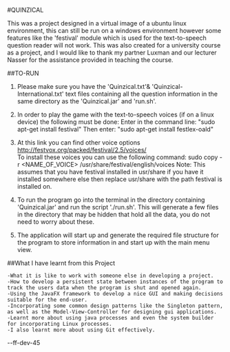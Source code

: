 #QUINZICAL

This was a project designed in a virtual image of a ubuntu linux environment, this can still be run on a windows environment however some features like the 'festival' module which is used for the text-to-speech question reader will not work.
This was also created for a university course as a project, and I would like to thank my partner Luxman and our lecturer Nasser for the assistance provided in teaching the course.

##TO-RUN
1. Please make sure you have the 'Quinzical.txt'& 'Quinzical-International.txt' text files containing all the question information in the same directory as the 'Quinzical.jar' and 'run.sh'.

2. In order to play the game with the text-to-speech voices (if on a linux device) the following must be done:
Enter in the command line: "sudo apt-get install festival"
Then enter: "sudo apt-get install festlex-oald"

3. At this link you can find other voice options http://festvox.org/packed/festival/2.5/voices/  
To install these voices you can use the following command: sudo copy -r <NAME_OF_VOICE> /usr/share/festival/english/voices
Note: This assumes that you have festival installed in usr/share if you have it installed somewhere else then replace usr/share with the path festival is installed on.

4. To run the program go into the terminal in the directory containing 'Quinzical.jar' and run the script './run.sh'. This will generate a few files in the directory that may be hidden that hold all the data, you do not need to worry about these.

5. The application will start up and generate the required file structure for the program to store information in and start up with the main menu view. 


##What I have learnt from this Project
```
-What it is like to work with someone else in developing a project. 
-How to develop a persistent state between instances of the program to track the users data when the program is shut and opened again. 
-Using the JavaFX framework to develop a nice GUI and making decisions suitable for the end-user. 
-Incorporating some common design patterns like the Singleton pattern, as well as the Model-View-Controller for designing gui applications. 
-Learnt more about using java processes and even the system builder for incorporating Linux processes. 
-I also learnt more about using Git effectively. 
```
--ff-dev-45



